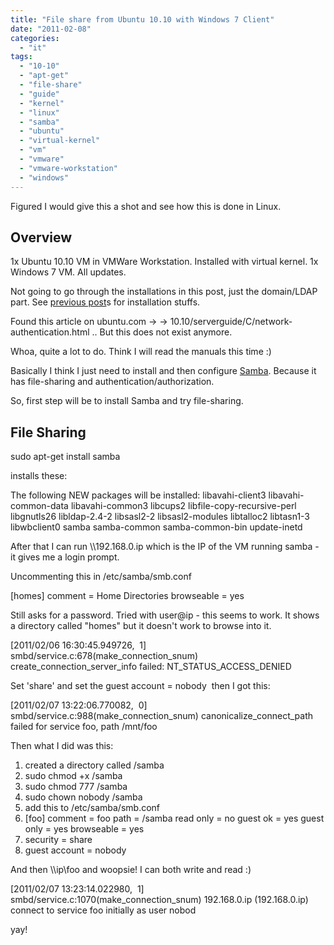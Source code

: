 ```yaml
---
title: "File share from Ubuntu 10.10 with Windows 7 Client"
date: "2011-02-08"
categories: 
  - "it"
tags: 
  - "10-10"
  - "apt-get"
  - "file-share"
  - "guide"
  - "kernel"
  - "linux"
  - "samba"
  - "ubuntu"
  - "virtual-kernel"
  - "vm"
  - "vmware"
  - "vmware-workstation"
  - "windows"
---
```


Figured I would give this a shot and see how this is done in Linux.

## Overview

1x Ubuntu 10.10 VM in VMWare Workstation. Installed with virtual kernel. 1x Windows 7 VM. All updates.

Not going to go through the installations in this post, just the domain/LDAP part. See [previous post](http://www.guldmyr.com/blog/tag/ubuntu/ "tag ubuntu")s for installation stuffs.

Found this article on ubuntu.com -> -> 10.10/serverguide/C/network-authentication.html .. But this does not exist anymore.

Whoa, quite a lot to do. Think I will read the manuals this time :)

Basically I think I just need to install and then configure [Samba](http://www.samba.org/samba/docs/SambaIntro.html "samba intro"). Because it has file-sharing and authentication/authorization.

So, first step will be to install Samba and try file-sharing.

## File Sharing

sudo apt-get install samba

installs these:

The following NEW packages will be installed: libavahi-client3 libavahi-common-data libavahi-common3 libcups2 libfile-copy-recursive-perl libgnutls26 libldap-2.4-2 libsasl2-2 libsasl2-modules libtalloc2 libtasn1-3 libwbclient0 samba samba-common samba-common-bin update-inetd

After that I can run \\\\192.168.0.ip which is the IP of the VM running samba - it gives me a login prompt.

Uncommenting this in /etc/samba/smb.conf

\[homes\] comment = Home Directories browseable = yes

Still asks for a password. Tried with user@ip - this seems to work. It shows a directory called "homes" but it doesn't work to browse into it.

\[2011/02/06 16:30:45.949726,  1\] smbd/service.c:678(make\_connection\_snum) create\_connection\_server\_info failed: NT\_STATUS\_ACCESS\_DENIED

Set 'share' and set the guest account = nobody  then I got this:

\[2011/02/07 13:22:06.770082,  0\] smbd/service.c:988(make\_connection\_snum) canonicalize\_connect\_path failed for service foo, path /mnt/foo

Then what I did was this:

1. created a directory called /samba
2. sudo chmod +x /samba
3. sudo chmod 777 /samba
4. sudo chown nobody /samba
5. add this to /etc/samba/smb.conf
6. \[foo\] comment = foo path = /samba read only = no guest ok = yes guest only = yes browseable = yes
7. security = share
8. guest account = nobody

And then \\\\ip\\foo and woopsie! I can both write and read :)

\[2011/02/07 13:23:14.022980,  1\] smbd/service.c:1070(make\_connection\_snum) 192.168.0.ip (192.168.0.ip) connect to service foo initially as user nobod

yay!
